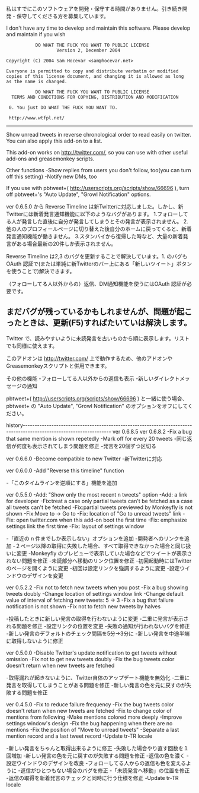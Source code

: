 私はすでにこのソフトウェアを開発・保守する時間がありません。引き続き開発・保守してくださる方を募集しています。

I don't have any time to develop and maintain this software. Please develop and maintain if you wish


               DO WHAT THE FUCK YOU WANT TO PUBLIC LICENSE
                       Version 2, December 2004
     
    Copyright (C) 2004 Sam Hocevar <sam@hocevar.net>
    
    Everyone is permitted to copy and distribute verbatim or modified
    copies of this license document, and changing it is allowed as long
    as the name is changed.
     
               DO WHAT THE FUCK YOU WANT TO PUBLIC LICENSE
      TERMS AND CONDITIONS FOR COPYING, DISTRIBUTION AND MODIFICATION
     
     0. You just DO WHAT THE FUCK YOU WANT TO.
    
     http://www.wtfpl.net/

---------------------


Show unread tweets in reverse chronological order to read easily on twitter.
You can also apply this add-on to a list.

This add-on works on http://twitter.com/, so you can use with other useful add-ons and greasemonkey scripts.

Other functions
-Show replies from users you don't follow, too(you can turn off this setting)
-Notify new DMs, too

If you use with pbtweet+( http://userscripts.org/scripts/show/66696 ), turn off pbtweet+'s "Auto Update", "Growl Notification" options. 


ver 0.6.5.0 から Reverse Timeline は新Twitterに対応しました。しかし、新Twitterには新着発言通知機能に以下のようなバグがあります。
1.フォローしてる人が発言した直後に自分が発言してしまうとその発言が表示されません。
2.他の人のプロフィールページに切り替えた後自分のホームに戻ってくると、新着発言通知機能が働きません。
3.スタンバイから復帰した時など、大量の新着発言がある場合最新の20件しか表示されません。

Reverse Timeline は2,3 のバグを更新することで解決しています。1. のバグも OAuth 認証で(または単純に新Twitterのバー上にある「新しいツイート」ボタンを使うことで)解決できます。

（フォローしてる人以外からの）返信、DM通知機能を使うにはOAuth 認証が必要です。

まだバグが残っているかもしれませんが、問題が起こったときは、更新(F5)すればたいていは解決します。
----------------------------------------------------------------------------------------------------------------------------
Twitter で、読みやすいように未読発言を古いものから順に表示します。リストでも同様に使えます。

このアドオンは http://twitter.com/ 上で動作するため、他のアドオンやGreasemonkeyスクリプトと併用できます。

その他の機能
-フォローしてる人以外からの返信も表示
-新しいダイレクトメッセージの通知 

pbtweet+( http://userscripts.org/scripts/show/66696 ) と一緒に使う場合、pbtweet+ の "Auto Update", "Growl Notification" のオプションをオフにしてください。


history-------------------------------------------------------------------------------------------------------------------
ver 0.6.8.5
ver 0.6.8.2
-Fix a bug that same mention is shown repetedly
-Mark off for every 20 tweets
-同じ返信が何度も表示されてしまう問題を修正
-発言を20個ずつ区切る

ver 0.6.6.0
-Become compatible to new Twitter
-新Twitterに対応

ver 0.6.0.0
-Add "Reverse this timeline" function

-「このタイムラインを逆順にする」機能を追加

ver 0.5.5.0
-Add: "Show only the most recent n tweets" option
-Add: a link for developer
-Fix:treat a case only partial tweets can't be fetched as a case all tweets can't be fetched
-Fix:partial tweets previewed by Monkeyfly is not shown
-Fix:Move to -> Go to
-Fix: location of "Go to unread tweets" link
-Fix: open twitter.com when this add-on boot the first time
-Fix: emphasize settings link the first time
-Fix: layout of settings window

-「直近の n 件までしか表示しない」オプションを追加
-開発者へのリンクを追加
-２ページ以降の取得に失敗した場合、すべて取得できなかった場合と同じ扱いに変更
-Monkeyfly のプレビューで表示していた場合などでツイートが表示されない問題を修正
-未読部分へ移動のリンク位置を修正
-初回起動時にはTwitter のページを開くように変更
-初回は設定リンクを強調するように変更
-設定ウインドウのデザインを変更


ver 0.5.2.2
-Fix not to fetch new tweets when you post
-Fix a bug showing tweets doubly
-Change location of settings window link
-Change default value of interval of fetching new tweets: 5 -> 3
-Fix a bug that failure notification is not shown
-Fix not to fetch new tweets by halves

-投稿したときに新しい発言の取得を行わないように変更
-二重に発言が表示される問題を修正
-設定リンクの位置を変更
-失敗の通知が行われないバグを修正
-新しい発言のデフォルトのチェック間隔を5分→3分に
-新しい発言を中途半端に取得しないように修正


ver 0.5.0.0
-Disable Twitter's update notification to get tweets without omission
-Fix not to get new tweets doubly
-Fix the bug tweets color doesn't return when new tweets are fetched

-取得漏れが起きないように、Twitter自体のアップデート機能を無効化
-二重に発言を取得してしまうことがある問題を修正
-新しい発言の色を元に戻すのが失敗する問題を修正

ver 0.4.5.0
-Fix to reduce failure frequency
-Fix the bug tweets color doesn't return when new tweets are fetched
-Fix to change color of mentions from following
-Make mentions colored more deeply
-Improve settings window's design
-Fix the bug happening when there are no mentions
-Fix the position of "Move to unread tweets"
-Separate a last mention record and a last tweet record
-Update tr-TR locale

-新しい発言をちゃんと取得出来るように修正
-失敗した場合やり直す回数を１回増加
-新しい発言の色を元に戻すのが失敗する問題を修正
-返信の色を濃く
-設定ウインドウのデザインを改良
-フォローしてる人からの返信も色を変えるように
-返信がひとつもない場合のバグを修正
-「未読発言へ移動」の位置を修正
-返信の取得を新着発言のチェックと同時に行う仕様を修正
-Update tr-TR locale

 
